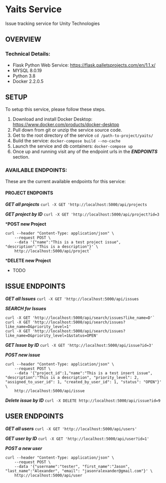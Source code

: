 # Yaits Service
 Issue tracking service for Unity Technologies

## OVERVIEW

### Technical Details:
- Flask Python Web Service: https://flask.palletsprojects.com/en/1.1.x/
- MYSQL 8.0.19
- Python 3.8
- Docker 2.2.0.5


## SETUP
To setup this service, please follow these steps.

1. Download and install Docker Desktop: https://www.docker.com/products/docker-desktop
2. Pull down from git or unzip the service source code.
3. Get to the root directory of the service `cd /path-to-project/yaits/`
4. Build the service: `docker-compose build --no-cache`
5. Launch the service and db containers: `docker-compose up`
6. Once up and running visit any of the endpoint urls in the ***ENDPOINTS*** section.


### AVAILABLE ENDPOINTS:
These are the current available endpoints for this service:

#### PROJECT ENDPOINTS

***GET all projects***
`curl -X GET 'http://localhost:5000/api/projects`

***GET project by ID***
`curl -X GET 'http://localhost:5000/api/project?id=3`

***POST new Project**
```
curl --header "Content-Type: application/json" \
    --request POST \
    --data '{"name":"This is a test project issue", "description":"This is a description"}' \
    http://localhost:5000/api/project`
```

***DELETE new Project**
- TODO

## ISSUE ENDPOINTS

***GET all Issues***
`curl -X GET 'http://localhost:5000/api/issues`

***SEARCH for Issues***
```
curl -X GET 'http://localhost:5000/api/search/issues?like_name=D'`
curl -X GET 'http://localhost:5000/api/search/issues?like_name=D&priority_level=1'
curl -X GET 'http://localhost:5000/api/search/issues?like_name=D&priority_level=1&status=OPEN'
```

***GET Issue by ID***
`curl -X GET 'http://localhost:5000/api/issue?id=3'`

***POST new issue***
```
curl --header "Content-Type: application/json" \
    --request POST \
    --data '{"project_id":1,"name":"This is a test insert issue", "description":"This is a description", "priority_level": 2, "assigned_to_user_id": 1, "created_by_user_id": 1, "status": "OPEN"}' \
    http://localhost:5000/api/issue
```

***Delete issue by ID***
`curl -X DELETE http://localhost:5000/api/issue?id=9`

## USER ENDPOINTS

***GET all users***
`curl -X GET 'http://localhost:5000/api/users'`

***GET user by ID***
`curl -X GET 'http://localhost:5000/api/user?id=1'`

***POST a new user***
```
curl --header "Content-Type: application/json" \
    --request POST \
    --data '{"username":"tester", "first_name":"Jason", "last_name":"Alexander", "email": "jasonralexander@gmail.com"}' \
    http://localhost:5000/api/user
```






